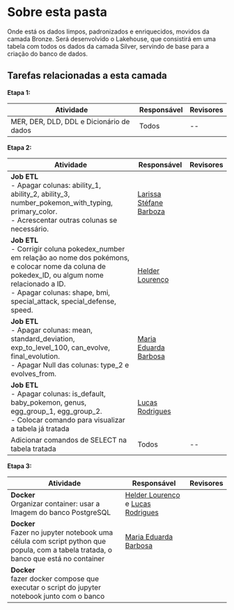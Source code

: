 # Sobre esta pasta 

Onde está os dados limpos, padronizados e enriquecidos, movidos da camada Bronze. Será desenvolvido o Lakehouse, que consistirá em uma tabela com todos os dados da camada Silver, servindo de base para a criação do banco de dados.

## Tarefas relacionadas a esta camada 

**Etapa 1:**

| Atividade | Responsável| Revisores |  
|-----------|--------------| ----------|
| MER, DER, DLD, DDL e Dicionário de dados       | Todos  | -- | 

**Etapa 2:**

| Atividade | Responsável| Revisores |  
|-----------|--------------| ----------|
| **Job ETL**<br> - Apagar colunas: ability_1, ability_2, ability_3, number_pokemon_with_typing, primary_color. <br>- Acrescentar outras colunas se necessário.   | [Larissa Stéfane Barboza](https://github.com/SkywalkerSupreme) |  |
| **Job ETL**<br>- Corrigir coluna pokedex_number em relação ao nome dos pokémons, e colocar nome da coluna de pokedex_ID, ou algum nome relacionado a ID.<br>- Apagar colunas: shape, bmi, special_attack, special_defense, speed.  | [Helder Lourenço](https://github.com/F1reFinger) |  |
| **Job ETL**<br> - Apagar colunas: mean, standard_deviation, exp_to_level_100, can_evolve, final_evolution. <br>- Apagar Null das colunas: type_2 e evolves_from. | [Maria Eduarda Barbosa](https://github.com/Madu01) |  |
| **Job ETL**<br> - Apagar colunas: is_default, baby_pokemon, genus, egg_group_1, egg_group_2. <br> - Colocar comando para visualizar a tabela já tratada | [Lucas Rodrigues](https://github.com/nickby2) |  |
| Adicionar comandos de SELECT na tabela tratada  | Todos | -- |

**Etapa 3:**

| Atividade | Responsável| Revisores |  
|-----------|--------------| ----------|
| **Docker**<br> Organizar container: usar a Imagem do banco PostgreSQL | [Helder Lourenço](https://github.com/F1reFinger) e [Lucas Rodrigues](https://github.com/nickby2) |  |
| **Docker**<br> Fazer no jupyter notebook uma célula com script python que  popula, com a tabela tratada, o banco que está no container |  [Maria Eduarda Barbosa](https://github.com/Madu01) |  |
| **Docker**<br> fazer docker compose que executar o script do jupyter notebook junto com o banco |  |  |

